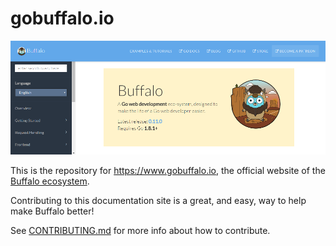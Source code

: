# gobuffalo.io

<p><img src="gobuffalo-io.png" alt="gobuffalo.io" width="1000px;"></p>

This is the repository for https://www.gobuffalo.io, the official website of the [Buffalo ecosystem](https://github.com/gobuffalo).

Contributing to this documentation site is a great, and easy, way to help make Buffalo better! 

See [CONTRIBUTING.md](CONTRIBUTING.md) for more info about how to contribute.